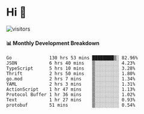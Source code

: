 # Hi 👋
 
![visitors](https://visitor-badge.glitch.me/badge?page_id=sorcererxw.sorcererx)

#### 📊 Monthly Development Breakdown

<!--START_SECTION:waka-->
```text
Go              130 hrs 53 mins ████████▒░ 82.96%
JSON            6 hrs 40 mins   ▒░░░░░░░░░ 4.23%
TypeScript      5 hrs 10 mins   ▒░░░░░░░░░ 3.28%
Thrift          2 hrs 50 mins   ▒░░░░░░░░░ 1.80%
go.mod          2 hrs 7 mins    ▒░░░░░░░░░ 1.34%
YAML            2 hrs 3 mins    ▒░░░░░░░░░ 1.31%
ActionScript    1 hr 47 mins    ▒░░░░░░░░░ 1.13%
Protocol Buffer 1 hr 36 mins    ▒░░░░░░░░░ 1.02%
Text            1 hr 27 mins    ▒░░░░░░░░░ 0.93%
protobuf        51 mins         ▒░░░░░░░░░ 0.54%
```
<!--END_SECTION:waka-->
